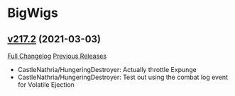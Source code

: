 # BigWigs

## [v217.2](https://github.com/BigWigsMods/BigWigs/tree/v217.2) (2021-03-03)
[Full Changelog](https://github.com/BigWigsMods/BigWigs/compare/v217.1...v217.2) [Previous Releases](https://github.com/BigWigsMods/BigWigs/releases)

- CastleNathria/HungeringDestroyer: Actually throttle Expunge  
- CastleNathria/HungeringDestroyer: Test out using the combat log event for Volatile Ejection  
